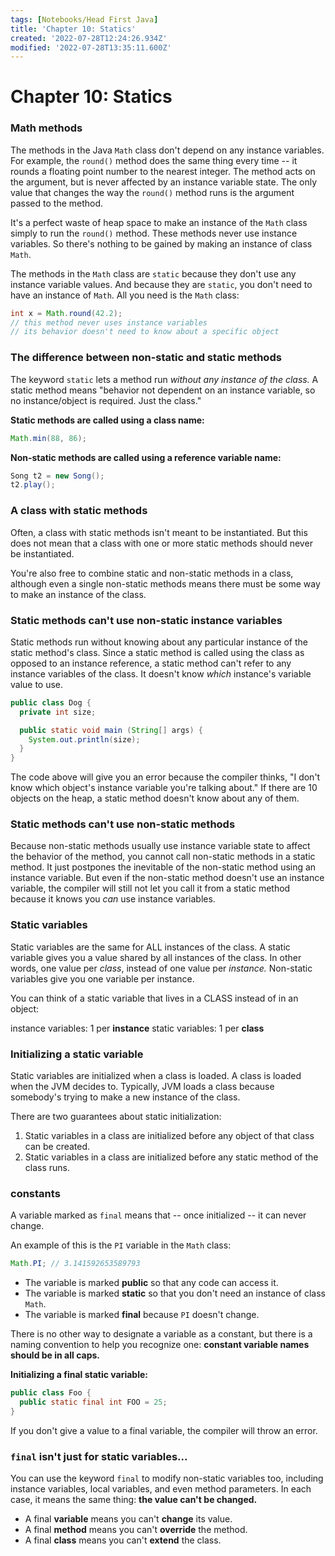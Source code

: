 ```yaml
---
tags: [Notebooks/Head First Java]
title: 'Chapter 10: Statics'
created: '2022-07-28T12:24:26.934Z'
modified: '2022-07-28T13:35:11.600Z'
---
```


# Chapter 10: Statics

### Math methods

The methods in the Java `Math` class don't depend on any instance variables. For example, the `round()` method does the same thing every time -- it rounds a floating point number to the nearest integer. The method acts on the argument, but is never affected by an instance variable state. The only value that changes the way the `round()` method runs is the argument passed to the method.

It's a perfect waste of heap space to make an instance of the `Math` class simply to run the `round()` method. These methods never use instance variables. So there's nothing to be gained by making an instance of class `Math`. 

The methods in the `Math` class are `static` because they don't use any instance variable values. And because they are `static`, you don't need to have an instance of `Math`. All you need is the `Math` class:

```java
int x = Math.round(42.2);
// this method never uses instance variables
// its behavior doesn't need to know about a specific object
```

### The difference between non-static and static methods

The keyword `static` lets a method run _without any instance of the class._ A static method means "behavior not dependent on an instance variable, so no instance/object is required. Just the class."

__Static methods are called using a class name:__
```java
Math.min(88, 86);
```

__Non-static methods are called using a reference variable name:__
```java
Song t2 = new Song();
t2.play();
```

### A class with static methods

Often, a class with static methods isn't meant to be instantiated. But this does not mean that a class with one or more static methods should never be instantiated. 

You're also free to combine static and non-static methods in a class, although even a single non-static methods means there must be some way to make an instance of the class.

### Static methods can't use non-static instance variables

Static methods run without knowing about any particular instance of the static method's class. Since a static method is called using the class as opposed to an instance reference, a static method can't refer to any instance variables of the class. It doesn't know _which_ instance's variable value to use.

```java
public class Dog {
  private int size;

  public static void main (String[] args) {
    System.out.println(size);
  }
}
```
The code above will give you an error because the compiler thinks, "I don't know which object's instance variable you're talking about." If there are 10 objects on the heap, a static method doesn't know about any of them.

### Static methods can't use non-static methods

Because non-static methods usually use instance variable state to affect the behavior of the method, you cannot call non-static methods in a static method. It just postpones the inevitable of the non-static method using an instance variable. But even if the non-static method doesn't use an instance variable, the compiler will still not let you call it from a static method because it knows you _can_ use instance variables.

### Static variables

Static variables are the same for ALL instances of the class. A static variable gives you a value shared by all instances of the class. In other words, one value per _class_, instead of one value per _instance._ Non-static variables give you one variable per instance.

You can think of a static variable that lives in a CLASS instead of in an object:

instance variables: 1 per __instance__
static variables: 1 per __class__

### Initializing a static variable

Static variables are initialized when a class is loaded. A class is loaded when the JVM decides to. Typically, JVM loads a class because somebody's trying to make a new instance of the class.

There are two guarantees about static initialization:

1. Static variables in a class are initialized before any object of that class can be created.
2. Static variables in a class are initialized before any static method of the class runs.

### constants

A variable marked as `final` means that -- once initialized -- it can never change. 

An example of this is the `PI` variable in the `Math` class:
```java
Math.PI; // 3.141592653589793
```
- The variable is marked __public__ so that any code can access it.
- The variable is marked __static__ so that you don't need an instance of class `Math`.
- The variable is marked __final__ because `PI` doesn't change.

There is no other way to designate a variable as a constant, but there is a naming convention to help you recognize one: __constant variable names should be in all caps.__

__Initializing a final static variable:__
```java
public class Foo {
  public static final int FOO = 25;
}
```
If you don't give a value to a final variable, the compiler will throw an error.

### `final` isn't just for static variables...

You can use the keyword `final` to modify non-static variables too, including instance variables, local variables, and even method parameters. In each case, it means the same thing: __the value can't be changed.__

- A final __variable__ means you can't __change__ its value.
- A final __method__ means you can't __override__ the method.
- A final __class__ means you can't __extend__ the class.

